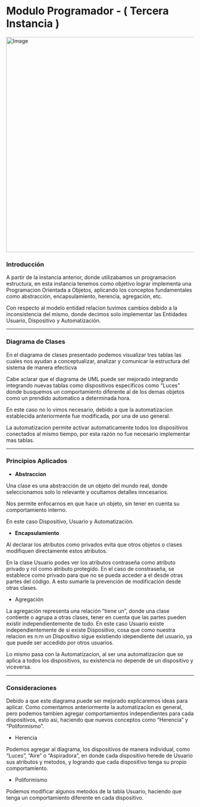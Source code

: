 # Modulo Programador - ( Tercera Instancia )

<img width="1407" height="577" alt="Image" src="https://github.com/user-attachments/assets/000557ac-c784-4317-b77c-464db6061359" />

### Introducción

A partir de la instancia anterior, donde utilizabamos un programacion estructura, en  esta instancia tenemos como objetivo lograr implementa una Programacion Orientada a Objetos, aplicando los conceptos fundamentales como abstracción, encapsulamiento, herencia, agregación, etc.

Con respecto al modelo entidad relacion tuvimos cambios debido a la inconsistencia del mismo, donde decimos solo implementar las Entidades Usuario, Dispositivo y Automatización.

---

### Diagrama de Clases


En el diagrama de clases presentado podemos visualizar tres tablas las cuales nos ayudan a conceptualizar, analizar y comunicar la estructura del sistema de manera efecticva 

Cabe aclarar que el diagrama de UML puede ser mejorado integrando integrando nuevas tablas como dispositivos especificos como “Luces” donde busquemos un comportamiento diferente al de los demas objetos como un prendido automatico a determinada hora.

En este caso no lo vimos necesario, debido a que la automatizacion establecida anteriormente fue modificada, por una de uso general.

La automatizacion permite activar automaticamente todos los dispositivos conectados al mismo tiempo, por esta razón no fue necesario implementar mas tablas.

---

### Principios Aplicados

- **Abstraccion**

Una clase es una abstracción de un objeto del mundo real, donde seleccionamos solo lo relevante y ocultamos detalles inncesarios.

Nos permite enfocarnos en que hace un objeto, sin tener en cuenta su comportamiento interno.

En este caso Dispositivo, Usuario y Automatización.

- **Encapsulamiento**

Al declarar los atributos como privados evita que otros objetos o clases modifiquen directamente estos atributos.

En la clase Usuario podes ver los atributos contraseña como atributo privado y rol como atributo protegido. En el caso de constraseña, se establece como privado para que no se pueda acceder a el desde otras partes del código. A esto sumarle la prevención de modificación desde otras clases.

- Agregación

La agregación representa una relación “tiene un”, donde una clase contiente o agrupa a otras clases, tener en cuenta que las partes pueden existir independientemente de todo.
En este caso Usuario existe independientemente de si existe Dispositivo, cosa que como nuestra relacion es n:m un Dispositivo sigue existiendo idependiente del usuario, ya que puede ser accedido por otros usuarios.

Lo mismo pasa con la Automatizacion, al ser una automatizacion que se aplica a todos los dispositivos, su existencia no depende de un dispositivo y viceversa.

---

### Consideraciones

Debido a que este diagrama puede ser mejorado explicaremos ideas para aplicar.
Como comentamos anteriormente la automatizacion es general, pero podemos tambien agregar comportamientos independientes para cada dispositivos, esto asi, haciendo que nuevos conceptos como “Herencia” y “Poliformismo”.

- Herencia

Podemos agregar al diagrama, los dispositivos de manera individual, como “Luces”, “Aire” o “Aspiradora”, en donde cada dispositivo herede de Usuario sus atributos y metodos, y logrando que cada dispositivo tenga su propio comportamiento.

- Poliformismo

Podemos modificar algunos metodos de la tabla Usuario, haciendo que tenga un comportamiento diferente en cada dispositivo.